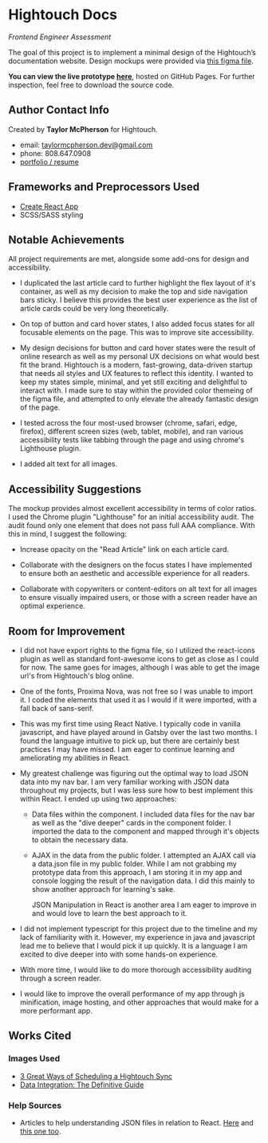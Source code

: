 # Hightouch Docs
*Frontend Engineer Assessment*

The goal of this project is to implement a minimal design of the Hightouch’s documentation website. Design mockups were provided via [this figma file](https://www.figma.com/file/TEl4aPk6a29pRzYcE3gFK2/Frontend-Interview).


**You can view the live prototype [here](https://taylormcpherson.github.io/hightouch/)**, hosted on GitHub Pages.
For further inspection, feel free to download the source code. 


## Author Contact Info
Created by **Taylor McPherson** for Hightouch. 
- email: taylormcpherson.dev@gmail.com
- phone: 808.647.0908
- [portfolio / resume](https://taylormcpherson.dev)


## Frameworks and Preprocessors Used
- [Create React App](https://github.com/facebook/create-react-app)
- SCSS/SASS styling


## Notable Achievements
All project requirements are met, alongside some add-ons for design and accessibility.

- I duplicated the last article card to further highlight the flex layout of it's container, as well as my decision to make the top and side navigation bars sticky. I believe this provides the best user experience as the list of article cards could be very long theoretically.

- On top of button and card hover states, I also added focus states for all focusable elements on the page. This was to improve site accessibility.

- My design decisions for button and card hover states were the result of online research as well as my personal UX decisions on what would best fit the brand. Hightouch is a modern, fast-growing, data-driven startup that needs all styles and UX features to reflect this identity. I wanted to keep my states simple, minimal, and yet still exciting and delightful to interact with. I made sure to stay within the provided color themeing of the figma file, and attempted to only elevate the already fantastic design of the page.

- I tested across the four most-used browser (chrome, safari, edge, firefox), different screen sizes (web, tablet, mobile), and ran various accessibility tests like tabbing through the page and using chrome's Lighthouse plugin.

- I added alt text for all images.


## Accessibility Suggestions
The mockup provides almost excellent accessibility in terms of color ratios. I used the Chrome plugin "Lighthouse" for an initial accessibility audit. The audit found only one element that does not pass full AAA compliance. With this in mind, I suggest the following:

- Increase opacity on the "Read Article" link on each article card. 

- Collaborate with the designers on the focus states I have implemented to ensure both an aesthetic and accessible experience for all readers.

- Collaborate with copywriters or content-editors on alt text for all images to ensure visually impaired users, or those with a screen reader have an optimal experience.


## Room for Improvement
- I did not have export rights to the figma file, so I utilized the react-icons plugin as well as standard font-awesome icons to get as close as I could for now. The same goes for images, although I was able to get the image url's from Hightouch's blog online.

- One of the fonts, Proxima Nova, was not free so I was unable to import it. I coded the elements that used it as I would if it were imported, with a fall back of sans-serif.

- This was my first time using React Native. I typically code in vanilla javascript, and have played around in Gatsby over the last two months. I found the language intuitive to pick up, but there are certainly best practices I may have missed. I am eager to continue learning and ameliorating my abilities in React.

- My greatest challenge was figuring out the optimal way to load JSON data into my nav bar. I am very familiar working with JSON data throughout my projects, but I was less sure how to best implement this within React. I ended up using two approaches:

  - Data files within the component. I included data files for the nav bar as well as the "dive deeper" cards in the component folder. I imported the data to the component and mapped through it's objects to obtain the necessary data.

  - AJAX in the data from the public folder. I attempted an AJAX call via a data.json file in my public folder. While I am not grabbing my prototype data from this approach, I am storing it in my app and console logging the result of the navigation data. I did this mainly to show another approach for learning's sake.

     JSON Manipulation in React is another area I am eager to improve in and would love to learn the best approach to it.

- I did not implement typescript for this project due to the timeline and my lack of familiarity with it. However, my experience in java and javascript lead me to believe that I would pick it up quickly. It is a language I am excited to dive deeper into with some hands-on experience.

- With more time, I would like to do more thorough accessibility auditing through a screen reader.

- I would like to improve the overall performance of my app through js minification, image hosting, and other approaches that would make for a more performant app.

## Works Cited
### Images Used
- [3 Great Ways of Scheduling a Hightouch Sync]('https://hightouch.io/static/7374521fcd5df77a293a422bb14bc342/Frame_22_459a12290a.png')
- [Data Integration: The Definitive Guide](https://hightouch.io/static/4092e3539fd8b90ef60696e52c2bad19/Data_Integration_The_Definitive_Guide_852b8c6bbb.png)


### Help Sources
- Articles to help understanding JSON files in relation to React. [Here](https://www.pluralsight.com/guides/load-and-render-json-data-into-react-components) and [this one too](https://www.pluralsight.com/guides/fetch-data-from-a-json-file-in-a-react-app).
